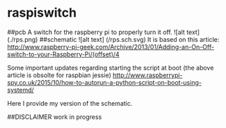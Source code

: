 # raspiswitch
##pcb
A switch for the raspberry pi to properly turn it off.
![alt text] (./rps.png)
##schematic
![alt text] (/rps.sch.svg)
It is based on this article:
http://www.raspberry-pi-geek.com/Archive/2013/01/Adding-an-On-Off-switch-to-your-Raspberry-Pi/(offset)/4

Some important updates regarding starting the script at boot (the above article is obsolte for raspbian jessie)
http://www.raspberrypi-spy.co.uk/2015/10/how-to-autorun-a-python-script-on-boot-using-systemd/

Here I provide my version of the schematic.

##DISCLAIMER
work in progress

